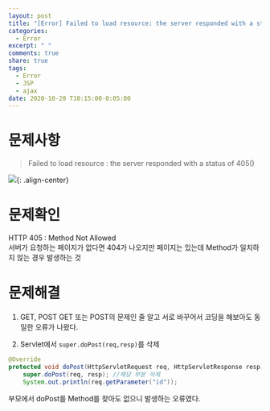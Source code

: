 ```yaml
---
layout: post
title: "[Error] Failed to load resource: the server responded with a status of 405()"
categories:
  - Error
excerpt: " "
comments: true
share: true
tags:
  - Error
  - JSP
  - ajax
date: 2020-10-20 T10:15:00-0:05:00
---
```


# 문제사항

> Failed to load resource : the server responded with a status of 405()

![](https://kimmy100b.github.io/assets/images/error/jsp/03-1.png){: .align-center}

# 문제확인

HTTP 405 : Method Not Allowed <br>
서버가 요청하는 페이지가 없다면 404가 나오지만 페이지는 있는데 Method가 일치하지 않는 경우 발생하는 것

# 문제해결

1. GET, POST
   GET 또는 POST의 문제인 줄 알고 서로 바꾸어서 코딩을 해보아도 동일한 오류가 나왔다.

2. Servlet에서 `super.doPost(req,resp)`를 삭제

```java
@Override
protected void doPost(HttpServletRequest req, HttpServletResponse resp) throws ServletException, IOException {
	super.doPost(req, resp); //해당 부분 삭제
	System.out.println(req.getParameter("id"));
```

부모에서 doPost를 Method를 찾아도 없으니 발생하는 오류였다.
